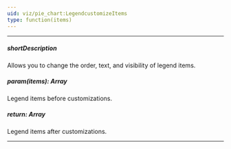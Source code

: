 ```yaml
---
uid: viz/pie_chart:LegendcustomizeItems
type: function(items)
---
```

---
##### shortDescription
Allows you to change the order, text, and visibility of legend items.

##### param(items): Array<PieChartLegendItem>
Legend items before customizations.

##### return: Array<PieChartLegendItem>
Legend items after customizations.

---
